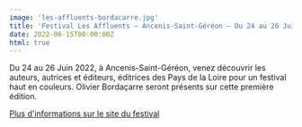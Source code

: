 ```yaml
---
image: 'les-affluents-bordacarre.jpg'
title: 'Festival Les Affluents – Ancenis-Saint-Géréon – Du 24 au 26 Juin 2022'
date: 2022-06-15T00:00:00Z
html: true
---
```


<p>
  Du 24 au 26 Juin 2022, à Ancenis-Saint-Géréon, venez découvrir les auteurs, autrices et éditeurs, éditrices des Pays de la Loire pour un festival haut en couleurs.
  Olivier Bordaçarre seront présents sur cette première édition.
</p>
<p>
  <a
    href="https://lesaffluents.fr/"
    rel="noopener noreferrer"
    target="_blank"
  >
    Plus d'informations sur le site du festival
  </a>
</p>


